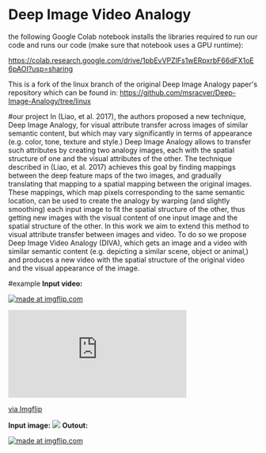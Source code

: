 

# Deep Image Video Analogy
the following Google Colab notebook installs the libraries required to run our code and runs our code (make sure that notebook uses a GPU runtime):

https://colab.research.google.com/drive/1pbEvVPZIFs1wERpxrbF66dFX1oE6pAOI?usp=sharing

This is a fork of the linux branch of the original Deep Image Analogy paper's repository which can be found in:
https://github.com/msracver/Deep-Image-Analogy/tree/linux

#our project
In (Liao, et al. 2017), the authors proposed a new technique, Deep Image Analogy, for visual attribute transfer across images of similar semantic content, but which may vary significantly in terms of appearance (e.g. color, tone, texture and style.) Deep Image Analogy allows to transfer such attributes by creating two analogy images, each with the spatial structure of one and the visual attributes of the other.
The technique described in (Liao, et al. 2017) achieves this goal by finding mappings between the deep feature maps of the two images, and gradually translating that mapping to a spatial mapping between the original images. These mappings, which map pixels corresponding to the same semantic location, can be used to create the analogy by warping (and slightly smoothing) each input image to fit the spatial structure of the other, thus getting new images with the visual content of one input image and the spatial structure of the other.
In this work we aim to extend this method to visual attribute transfer between images and video. To do so we propose Deep Image Video Analogy (DIVA), which gets an image and a video with similar semantic content (e.g. depicting a similar scene, object or animal,) and produces a new video with the spatial structure of the original video and the visual appearance of the image.

#example
<b>Input video:</b>

<a href="https://imgflip.com/gif/4e56r6"><img src="https://imgflip.com/gif/4e56r6.gif" title="made at imgflip.com"/></a>
<div style="width:360px;max-width:100%;"><div style="height:0;padding-bottom:49.17%;position:relative;"><iframe width="360" height="177" style="position:absolute;top:0;left:0;width:100%;height:100%;" frameBorder="0" src="https://imgflip.com/embed/4e56p9"></iframe></div><p><a href="https://imgflip.com/gif/4e56p9">via Imgflip</a></p></div>
<b>Input image:</b>

<img src="https://i.ibb.co/Y0CHLWp/bird.jpg">
<b>Outout:</b>

<a href="https://imgflip.com/gif/4e56r6"><img src="https://imgflip.com/gif/4e56r6.gif" title="made at imgflip.com"/></a>
